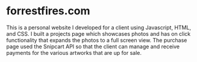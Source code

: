 # forrestfires.com

This is a personal website I developed for a client using Javascript, HTML, and CSS.
I built a projects page which showcases photos and has on click functionality that expands the photos
to a full screen view.
The purchase page used the Snipcart API so that the client can manage and receive payments for the 
various artworks that are up for sale.
